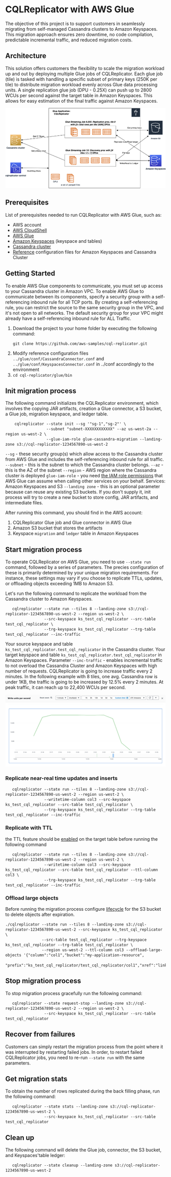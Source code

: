 # CQLReplicator with AWS Glue
The objective of this project is to support customers in seamlessly migrating from self-managed Cassandra clusters to Amazon Keyspaces.
This migration approach ensures zero downtime, no code compilation, predictable incremental traffic, and reduced migration costs.

## Architecture
This solution offers customers the flexibility to scale the migration workload up and out by deploying multiple Glue jobs of CQLReplicator. 
Each glue job (tile) is tasked with handling a specific subset of primary keys (250K per tile) to distribute migration workload evenly across Glue data processing units. 
A single replication glue job (DPU - 0.25X) can push up to 2800 WCUs per second against the target table in Amazon Keyspaces.
This allows for easy estimation of the final traffic against Amazon Keyspaces.

![](../architecture-glue.png "CQLReplicator on Glue")

## Prerequisites
List of prerequisites needed to run CQLReplicator with AWS Glue, such as:

- AWS account
- [AWS CloudShell](https://aws.amazon.com/cloudshell/)
- [AWS Glue](https://aws.amazon.com/glue/)
- [Amazon Keyspaces](https://aws.amazon.com/keyspaces/) (keyspace and tables)
- [Cassandra cluster](https://docs.aws.amazon.com/prescriptive-guidance/latest/patterns/deploy-a-cassandra-cluster-on-amazon-ec2-with-private-static-ips-to-avoid-rebalancing.html)
- [Reference](https://docs.datastax.com/en/developer/java-driver/4.3/manual/core/configuration/reference/) configuration 
files for Amazon Keyspaces and Cassandra Cluster

## Getting Started
To enable AWS Glue components to communicate, you must set up access to your Cassandra cluster in Amazon VPC.
To enable AWS Glue to communicate between its components, specify a security group with a self-referencing inbound rule
for all TCP ports. By creating a self-referencing rule, you can restrict the source to the same security group in the VPC,
and it's not open to all networks. The default security group for your VPC might already have a self-referencing inbound rule
for ALL Traffic.

1. Download the project to your home folder by executing the following command:
    ```shell
    git clone https://github.com/aws-samples/cql-replicator.git
    ```
2. Modify reference configuration files `../glue/conf/CassandraConnector.conf` and `../glue/conf/KeyspacesConnector.conf` in ../conf accordingly to the environment
3. ```cd cql-replicator/glue/bin```

## Init migration process
The following command initializes the CQLReplicator environment, which involves the copying JAR artifacts, creation a Glue connector, 
a S3 bucket, a Glue job, migration keyspace, and ledger table. 

```shell
    cqlreplicator --state init --sg '"sg-1","sg-2"' \ 
                  --subnet "subnet-XXXXXXXXXXXX" --az us-west-2a --region us-west-2 \ 
                  --glue-iam-role glue-cassandra-migration --landing-zone s3://cql-replicator-1234567890-us-west-2
```

`--sg` - these security group(s) which allow access to the Cassandra cluster from AWS Glue and includes the self-referencing
inbound rule for all traffic.
`--subnet` - this is the subnet to which the Cassandra cluster belongs.
`--az` - this is the AZ of the subnet
`--region` - AWS region where the Cassandra cluster is deployed 
`glue-iam-role` - you need [the IAM role permissions](https://docs.aws.amazon.com/glue/latest/dg/create-an-iam-role.html)
that AWS Glue can assume when calling other services on your behalf. Services: Amazon Keyspaces and S3
`--landing zone` - this is an optional parameter because can reuse any existing S3 buckets. 
If you don't supply it, init process will try to create a new bucket to store config, JAR artifacts, and intermediate files.

After running this command, you should find in the AWS account:
1. CQLReplicator Glue job and Glue connector in AWS Glue
2. Amazon S3 bucket that stores the artifacts
3. Keyspace `migration` and `ledger` table in Amazon Keyspaces

## Start migration process
To operate CQLReplicator on AWS Glue, you need to use `--state run` command, followed by a series of parameters. The precies
configuration of these is primarily determined by your unique migration requirements. For instance, these settings may vary 
if you choose to replicate TTLs, updates, or offloading objects exceeding 1MB to Amazon S3.

Let's run the following command to replicate the workload from the Cassandra cluster to Amazon Keyspaces.

```shell
   cqlreplicator --state run --tiles 8 --landing-zone s3://cql-replicator-1234567890-us-west-2 --region us-west-2 \
                 --src-keyspace ks_test_cql_replicator --src-table test_cql_replicator \ 
                 --trg-keyspace ks_test_cql_replicator --trg-table test_cql_replicator --inc-traffic
```

Your source keyspace and table `ks_test_cql_replicator.test_cql_replicator` in the Cassandra cluster.
Your target keyspace and table `ks_test_cql_replicator.test_cql_replicator` in Amazon Keyspaces.
Parameter `--inc-traffic` - enables incremental traffic to not overload the Cassandra Cluster and Amazon Keyspaces
with high number of requests. CQLReplicator is going to increase traffic every 2 minutes. In the following
example with 8 tiles, one avg. Cassandra row is under 1KB, the traffic is going to be increased by 12.5% 
every 2 minutes. At peak traffic, it can reach up to 22,400 WCUs per second.

![](../img.png "Incremental traffic")

### Replicate near-real time updates and inserts
```shell
   cqlreplicator --state run --tiles 8 --landing-zone s3://cql-replicator-1234567890-us-west-2 --region us-west-2 \
                 --writetime-column col3 --src-keyspace ks_test_cql_replicator --src-table test_cql_replicator \ 
                 --trg-keyspace ks_test_cql_replicator --trg-table test_cql_replicator --inc-traffic
```

### Replicate with TTL
the TTL feature should be [enabled](https://docs.aws.amazon.com/keyspaces/latest/devguide/TTL-how-it-works.html#ttl-howitworks_enabling) 
on the target table before running the following command
```shell
   cqlreplicator --state run --tiles 8 --landing-zone s3://cql-replicator-1234567890-us-west-2 --region us-west-2 \
                 --writetime-column col3 --src-keyspace ks_test_cql_replicator --src-table test_cql_replicator --ttl-column col3 \ 
                 --trg-keyspace ks_test_cql_replicator --trg-table test_cql_replicator --inc-traffic
```

### Offload large objects
Before running the migration process configure [lifecycle](https://docs.aws.amazon.com/AmazonS3/latest/userguide/intro-lifecycle-rules.html)
for the S3 bucket to delete objects after expiration.
```shell
./cqlreplicator --state run --tiles 8 --landing-zone s3://cql-replicator-1234567890-us-west-2 --src-keyspace ks_test_cql_replicator \
                --src-table test_cql_replicator --trg-keyspace ks_test_cql_replicator --trg-table test_cql_replicator \
                --region us-west-2 --ttl-column col3 --offload-large-objects '{"column":"col1","bucket":"my-application-resource",
                                          "prefix":"ks_test_cql_replicator/test_cql_replicator/col1","xref":"link"}'
```

## Stop migration process
To stop migration process gracefully run the following command:
```shell
   cqlreplicator --state request-stop --landing-zone s3://cql-replicator-1234567890-us-west-2 --region us-west-2 \
                 --src-keyspace ks_test_cql_replicator --src-table test_cql_replicator
```

## Recover from failures
Customers can simply restart the migration process from the point where it was interrupted by restarting failed jobs.
In order, to restart failed CQLReplicator jobs, you need to re-run `--state run` with the same parameters.

## Get migration stats
To obtain the number of rows replicated during the back filling phase, run the following command:
```shell
   cqlreplicator --state stats --landing-zone s3://cql-replicator-1234567890-us-west-2 \ 
                 --src-keyspace ks_test_cql_replicator --src-table test_cql_replicator
```

## Clean up
The following command will delete the Glue job, connector, the S3 bucket, and Keyspaces'table ledger:
```shell
   cqlreplicator --state cleanup --landing-zone s3://cql-replicator-1234567890-us-west-2
```
